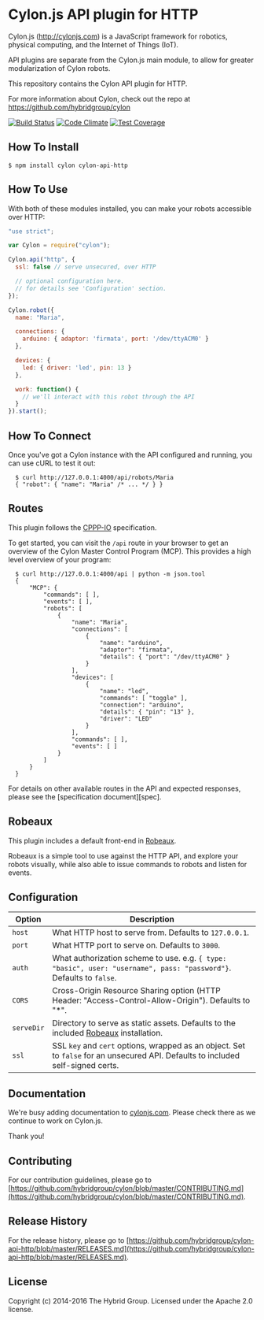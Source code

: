 # Cylon.js API plugin for HTTP

Cylon.js (http://cylonjs.com) is a JavaScript framework for robotics, physical computing, and the Internet of Things (IoT).

API plugins are separate from the Cylon.js main module, to allow for greater modularization of Cylon robots.

This repository contains the Cylon API plugin for HTTP.

For more information about Cylon, check out the repo at https://github.com/hybridgroup/cylon

[![Build Status](https://travis-ci.org/hybridgroup/cylon-api-socketio.svg)](https://travis-ci.org/hybridgroup/cylon-api-socketio)
[![Code Climate](https://codeclimate.com/github/hybridgroup/cylon-api-socketio/badges/gpa.svg)](https://codeclimate.com/github/hybridgroup/cylon-api-socketio)
[![Test Coverage](https://codeclimate.com/github/hybridgroup/cylon-api-socketio/badges/coverage.svg)](https://codeclimate.com/github/hybridgroup/cylon-api-socketio)

## How To Install

    $ npm install cylon cylon-api-http

## How To Use

With both of these modules installed, you can make your robots accessible over HTTP:

```javascript
"use strict";

var Cylon = require("cylon");

Cylon.api("http", {
  ssl: false // serve unsecured, over HTTP

  // optional configuration here.
  // for details see 'Configuration' section.
});

Cylon.robot({
  name: "Maria",

  connections: {
    arduino: { adaptor: 'firmata', port: '/dev/ttyACM0' }
  },

  devices: {
    led: { driver: 'led', pin: 13 }
  },

  work: function() {
    // we'll interact with this robot through the API
  }
}).start();
```

## How To Connect

Once you've got a Cylon instance with the API configured and running, you can use cURL to test it out:

      $ curl http://127.0.0.1:4000/api/robots/Maria
      { "robot": { "name": "Maria" /* ... */ } }

## Routes

This plugin follows the [CPPP-IO][] specification.

To get started, you can visit the `/api` route in your browser to get an overview of the Cylon Master Control Program (MCP).
This provides a high level overview of your program:

      $ curl http://127.0.0.1:4000/api | python -m json.tool
      {
          "MCP": {
              "commands": [ ],
              "events": [ ],
              "robots": [
                  {
                      "name": "Maria",
                      "connections": [
                          {
                              "name": "arduino",
                              "adaptor": "firmata",
                              "details": { "port": "/dev/ttyACM0" }
                          }
                      ],
                      "devices": [
                          {
                              "name": "led",
                              "commands": [ "toggle" ],
                              "connection": "arduino",
                              "details": { "pin": "13" },
                              "driver": "LED"
                          }
                      ],
                      "commands": [ ],
                      "events": [ ]
                  }
              ]
          }
      }

For details on other available routes in the API and expected responses, please see the [specification document][spec].

[CPPP-IO]: https://github.com/hybridgroup/cppp-io

## Robeaux

This plugin includes a default front-end in [Robeaux][].

Robeaux is a simple tool to use against the HTTP API, and explore your robots visually, while also able to issue commands to robots and listen for events.

## Configuration

Option     | Description
------     | -----------
`host`     | What HTTP host to serve from. Defaults to `127.0.0.1`.
`port`     | What HTTP port to serve on. Defaults to `3000`.
`auth`     | What authorization scheme to use. e.g. `{ type: "basic", user: "username", pass: "password"}`. Defaults to `false`.
`CORS`     | Cross-Origin Resource Sharing option (HTTP Header: "Access-Control-Allow-Origin"). Defaults to "*".
`serveDir` | Directory to serve as static assets. Defaults to the included [Robeaux][] installation.
`ssl`      | SSL `key` and `cert` options, wrapped as an object. Set to `false` for an unsecured API. Defaults to included self-signed certs.

[Robeaux]: https://github.com/hybridgroup/robeaux

## Documentation

We're busy adding documentation to [cylonjs.com](http://cylonjs.com). Please check there as we continue to work on Cylon.js.

Thank you!

## Contributing

For our contribution guidelines, please go to [https://github.com/hybridgroup/cylon/blob/master/CONTRIBUTING.md](https://github.com/hybridgroup/cylon/blob/master/CONTRIBUTING.md).

## Release History

For the release history, please go to [https://github.com/hybridgroup/cylon-api-http/blob/master/RELEASES.md](https://github.com/hybridgroup/cylon-api-http/blob/master/RELEASES.md).

## License

Copyright (c) 2014-2016 The Hybrid Group. Licensed under the Apache 2.0 license.
